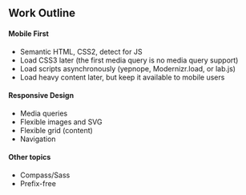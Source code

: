 Work Outline
----------

#### Mobile First

- Semantic HTML, CSS2, detect for JS
- Load CSS3 later (the first media query is no media query support)
- Load scripts asynchronously (yepnope, Modernizr.load, or lab.js)
- Load heavy content later, but keep it available to mobile users


#### Responsive Design

- Media queries
- Flexible images and SVG
- Flexible grid (content)
- Navigation


#### Other topics

- Compass/Sass
- Prefix-free
